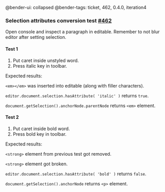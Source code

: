 @bender-ui: collapsed
@bender-tags: ticket, 462, 0.4.0, iteration4

### Selection attributes conversion test [#462](https://github.com/ckeditor/ckeditor5-engine/issues/462)

Open console and inspect a paragraph in editable. Remember to not blur editor after setting selection.

#### Test 1

1. Put caret inside unstyled word.
2. Press italic key in toolbar.

Expected results:

`<em></em>` was inserted into editable (along with filler characters).

`editor.document.selection.hasAttribute( 'italic' )` returns `true`.

`document.getSelection().anchorNode.parentNode` returns `<em>` element.

#### Test 2

1. Put caret inside bold word.
2. Press bold key in toolbar.

Expected results:

`<strong>` element from previous test got removed.

`<strong>` element got broken.

`editor.document.selection.hasAttribute( 'bold' )` returns `false`.

`document.getSelection().anchorNode` returns `<p>` element.
